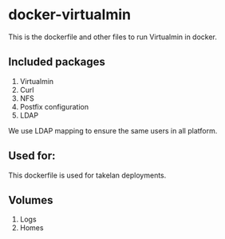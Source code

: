 # docker-virtualmin
This is the dockerfile and other files to run Virtualmin in docker.

## Included packages
  1. Virtualmin
  2. Curl
  3. NFS
  4. Postfix configuration
  5. LDAP

We use LDAP mapping to ensure the same users in all platform.

## Used for:
This dockerfile is used for takelan deployments.

## Volumes
  1. Logs
  2. Homes
